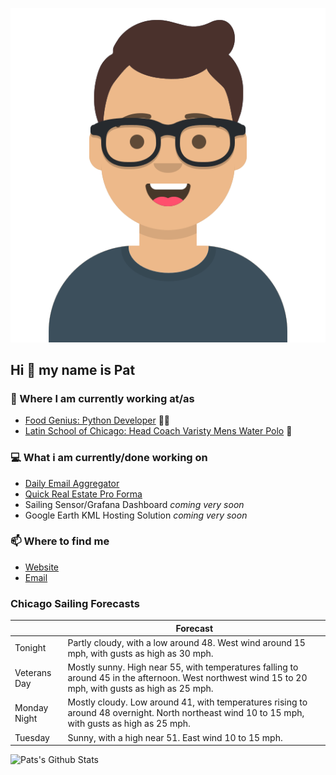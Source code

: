 [![Social banner for p-j-falconer](https://raw.githubusercontent.com/P-J-FALCONER/P-J-FALCONER/master/assets/avataaars.svg)](https://patfalconer.com/)
## Hi :wave: my name is Pat

### 💼 Where I am currently working at/as
- [Food Genius: Python Developer](https://getfoodgenius.com/) 🍔🐍
- [Latin School of Chicago: Head Coach Varisty Mens Water Polo](https://www.latinschool.org/) 🤽


### 💻 What i am currently/done working on
 - [Daily Email Aggregator](https://github.com/P-J-FALCONER/dott_daily_mail)
 - [Quick Real Estate Pro Forma](https://github.com/P-J-FALCONER/henry)
 - Sailing Sensor/Grafana Dashboard *coming very soon*
 - Google Earth KML Hosting Solution *coming very soon*

### 📫 Where to find me
 - [Website](https://patfalconer.com/)
 - [Email](mailto:patrick.j.falconer@gmail.com)


### Chicago Sailing Forecasts
|   | Forecast  |
|---|---|
| Tonight | Partly cloudy, with a low around 48. West wind around 15 mph, with gusts as high as 30 mph. |
| Veterans Day | Mostly sunny. High near 55, with temperatures falling to around 45 in the afternoon. West northwest wind 15 to 20 mph, with gusts as high as 25 mph. |
| Monday Night | Mostly cloudy. Low around 41, with temperatures rising to around 48 overnight. North northeast wind 10 to 15 mph, with gusts as high as 25 mph. |
| Tuesday | Sunny, with a high near 51. East wind 10 to 15 mph. |

![Pats's Github Stats](https://github-readme-stats.vercel.app/api?username=p-j-falconer&show_icons=true&theme=radical)
